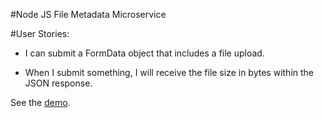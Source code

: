 #Node JS File Metadata Microservice

#User Stories:

*   I can submit a FormData object that includes a file upload.

*   When I submit something, I will receive the file size in bytes within the JSON response.




See the <a href="https://kurumkan-file-metadata.herokuapp.com/" target="_blank">demo</a>.